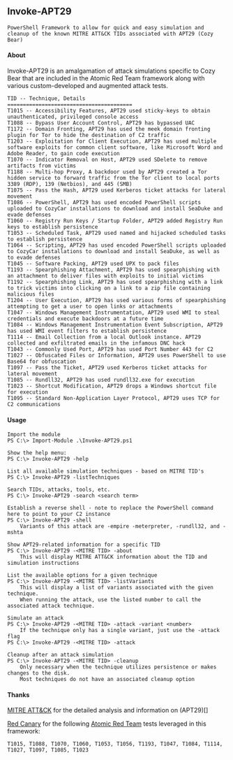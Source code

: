 ## Invoke-APT29

    PowerShell Framework to allow for quick and easy simulation and cleanup of the known MITRE ATT&CK TIDs associated with APT29 (Cozy Bear)

#### About

Invoke-APT29 is an amalgamation of attack simulations specific to Cozy Bear that are included in the Atomic Red Team framework along with various custom-developed and augmented attack tests.

    TID -- Technique, Details
    ========================================
    T1015 -- Accessibility Features, APT29 used sticky-keys to obtain unauthenticated, privileged console access
    T1088 -- Bypass User Account Control, APT29 has bypassed UAC
    T1172 -- Domain Fronting, APT29 has used the meek domain fronting plugin for Tor to hide the destination of C2 traffic
    T1203 -- Exploitation for Client Execution, APT29 has used multiple software exploits for common client software, like Microsoft Word and Adobe Reader, to gain code execution
    T1070 -- Indicator Removal on Host, APT29 used SDelete to remove artifacts from victims
    T1188 -- Multi-hop Proxy, A backdoor used by APT29 created a Tor hidden service to forward traffic from the Tor client to local ports 3389 (RDP), 139 (Netbios), and 445 (SMB)
    T1075 -- Pass the Hash, APT29 used Kerberos ticket attacks for lateral movement
    T1086 -- PowerShell, APT29 has used encoded PowerShell scripts uploaded to CozyCar installations to download and install SeaDuke and evade defenses
    T1060 -- Registry Run Keys / Startup Folder, APT29 added Registry Run keys to establish persistence
    T1053 -- Scheduled Task, APT29 used named and hijacked scheduled tasks to establish persistence
    T1064 -- Scripting, APT29 has used encoded PowerShell scripts uploaded to CozyCar installations to download and install SeaDuke, as well as to evade defenses
    T1045 -- Software Packing, APT29 used UPX to pack files
    T1193 -- Spearphishing Attachment, APT29 has used spearphishing with an attachment to deliver files with exploits to initial victims
    T1192 -- Spearphishing Link, APT29 has used spearphishing with a link to trick victims into clicking on a link to a zip file containing malicious files
    T1204 -- User Execution, APT29 has used various forms of spearphishing attempting to get a user to open links or attachments
    T1047 -- Windows Management Instrumentation, APT29 used WMI to steal credentials and execute backdoors at a future time
    T1084 -- Windows Management Instrumentation Event Subscription, APT29 has used WMI event filters to establish persistence
    T1114 -- Email Collection from a local Outlook instance. APT29 collected and exfiltrated emails in the infamous DNC hack
    T1043 -- Commonly Used Port, APT29 has used Port Number 443 for C2
    T1027 -- Obfuscated Files or Information, APT29 uses PowerShell to use Base64 for obfuscation
    T1097 -- Pass the Ticket, APT29 used Kerberos ticket attacks for lateral movement
    T1085 -- Rundll32, APT29 has used rundll32.exe for execution
    T1023 -- Shortcut Modification, APT29 drops a Windows shortcut file for execution
    T1095 -- Standard Non-Application Layer Protocol, APT29 uses TCP for C2 communications

#### Usage

    Import the module
    PS C:\> Import-Module .\Invoke-APT29.ps1

    Show the help menu:
    PS C:\> Invoke-APT29 -help

    List all available simulation techniques - based on MITRE TID's
    PS C:\> Invoke-APT29 -listTechniques

    Search TIDs, attacks, tools, etc.
    PS C:\> Invoke-APT29 -search <search term>
    
    Establish a reverse shell - note to replace the PowerShell command here to point to your C2 instance
    PS C:\> Invoke-APT29 -shell
        Variants of this attack are -empire -meterpreter, -rundll32, and -mshta

    Show APT29-related information for a specific TID
    PS C:\> Invoke-APT29 -<MITRE TID> -about
        This will display MITRE ATT&CK information about the TID and simulation instructions
    
    List the available options for a given technique
    PS C:\> Invoke-APT29 -<MITRE TID> -listVariants
        This will display a list of variants associated with the given technique.
        When running the attack, use the listed number to call the associated attack technique.

    Simulate an attack
    PS C:\> Invoke-APT29 -<MITRE TID> -attack -variant <number>
        If the technique only has a single variant, just use the -attack flag
    PS C:\> Invoke-APT29 -<MITRE TID> -attack

    Cleanup after an attack simulation
    PS C:\> Invoke-APT29 -<MITRE TID> -cleanup
        Only necessary when the technique utilizes persistence or makes changes to the disk.
        Most techniques do not have an associated cleanup option

#### Thanks

[MITRE ATT&CK](https://attack.mitre.org/) for the detailed analysis and information on (APT29)[]

[Red Canary](https://redcanary.com/) for the following [Atomic Red Team](https://atomicredteam.io/) tests leveraged in this framework:

    T1015, T1088, T1070, T1060, T1053, T1056, T1193, T1047, T1084, T1114, T1027, T1097, T1085, T1023

